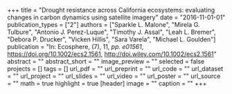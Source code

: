 +++
title = "Drought resistance across California ecosystems: evaluating changes in carbon dynamics using satellite imagery"
date = "2016-11-01-01"
publication_types = ["2"]
authors = ["Sparkle L. Malone", "Mirela G. Tulbure", "Antonio J. Perez-Luque", "Timothy J. Assal", "Leah L. Bremer", "Debora P. Drucker", "Vicken Hillis", "Sara Varela", "Michael L. Goulden"]
publication = "In: Ecosphere, (7), 11, _pp. e01561_, https://doi.org/10.1002/ecs2.1561, http://doi.wiley.com/10.1002/ecs2.1561"
abstract = ""
abstract_short = ""
image_preview = ""
selected = false
projects = []
tags = []
url_pdf = ""
url_preprint = ""
url_code = ""
url_dataset = ""
url_project = ""
url_slides = ""
url_video = ""
url_poster = ""
url_source = ""
math = true
highlight = true
[header]
image = ""
caption = ""
+++
